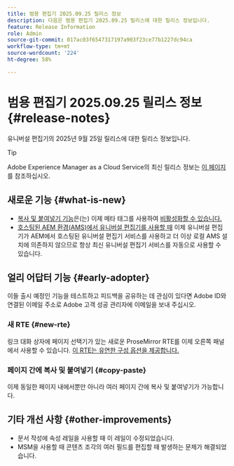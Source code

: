 ```yaml
---
title: 범용 편집기 2025.09.25 릴리스 정보
description: 다음은 범용 편집기 2025.09.25 릴리스에 대한 릴리스 정보입니다.
feature: Release Information
role: Admin
source-git-commit: 017ac03f6547317197a903f23ce77b1227dc94ca
workflow-type: tm+mt
source-wordcount: '224'
ht-degree: 58%

---
```



# 범용 편집기 2025.09.25 릴리스 정보 {#release-notes}

유니버설 편집기의 2025년 9월 25일 릴리스에 대한 릴리스 정보입니다.

>[!TIP]
>
>Adobe Experience Manager as a Cloud Service의 최신 릴리스 정보는 [이 페이지](/help/release-notes/release-notes-cloud/release-notes-current.md)를 참조하십시오.

## 새로운 기능 {#what-is-new}

* [복사 및 붙여넣기 기능](/help/sites-cloud/authoring/universal-editor/authoring.md#copy-paste)은(는) 이제 메타 태그를 사용하여 [비활성화할 수 있습니다.](/help/implementing/universal-editor/customizing.md#copy-paste)
* [호스팅된 AEM 환경(AMS)에서 유니버설 편집기를 사용할 때](https://experienceleague.adobe.com/ko/docs/experience-manager-65/content/implementing/developing/headless/universal-editor/introduction) 이제 유니버설 편집기가 AEM에서 호스팅된 유니버설 편집기 서비스를 사용하고 더 이상 로컬 AMS 설치에 의존하지 않으므로 항상 최신 유니버설 편집기 서비스를 자동으로 사용할 수 있습니다.

## 얼리 어답터 기능 {#early-adopter}

이들 출시 예정인 기능을 테스트하고 피드백을 공유하는 데 관심이 있다면 Adobe ID와 연결된 이메일 주소로 Adobe 고객 성공 관리자에 이메일을 보내 주십시오.

### 새 RTE {#new-rte}

링크 대화 상자에 페이지 선택기가 있는 새로운 ProseMirror RTE를 이제 오른쪽 패널에서 사용할 수 있습니다. [이 RTE는 유연한 구성 옵션을 제공합니다.](/help/implementing/universal-editor/configure-rte.md)

### 페이지 간에 복사 및 붙여넣기 {#copy-paste}

이제 동일한 페이지 내에서뿐만 아니라 여러 페이지 간에 복사 및 붙여넣기가 가능합니다.

## 기타 개선 사항 {#other-improvements}

* 문서 작성에 속성 레일을 사용할 때 이 레일이 수정되었습니다.
* MSM을 사용할 때 콘텐츠 조각의 여러 필드를 편집할 때 발생하는 문제가 해결되었습니다.
